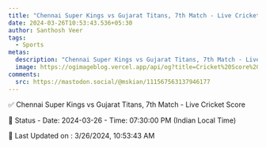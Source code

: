 ```yaml
---
title: "Chennai Super Kings vs Gujarat Titans, 7th Match - Live Cricket Score"
date: 2024-03-26T10:53:43.536+05:30
author: Santhosh Veer
tags:
  - Sports
metas:
  description: "Chennai Super Kings vs Gujarat Titans, 7th Match - Live Cricket Score - Date: 2024-03-26 - Time: 07:30:00 PM (Indian Local Time)"
  image: https://ogimageblog.vercel.app/api/og?title=Cricket%20Score%20%F0%9F%8F%8F
comments:
  src: https://mastodon.social/@mskian/111567563137946177
---
```


✅ Chennai Super Kings vs Gujarat Titans, 7th Match - Live Cricket Score

📑 Status - Date: 2024-03-26 - Time: 07:30:00 PM (Indian Local Time)

<!--more-->

📝 Last Updated on : 3/26/2024, 10:53:43 AM
